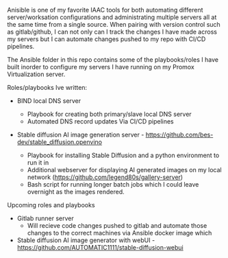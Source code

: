 Anisible is one of my favorite IAAC tools for both automating different server/worksation configurations and  administrating multiple servers all at the same time from a single source. 
When pairing with version control such as gitlab/github, I can not only can I track the changes I have made across my servers but I can automate changes pushed to my repo with CI/CD pipelines.

The Ansible folder in this repo contains some of the playbooks/roles I have built inorder to configure my servers I have running on my Promox Virtualization server. 

Roles/playbooks Ive written:

- BIND local DNS server
    - Playbook for creating both primary/slave local DNS server
    - Automated DNS record updates Via CI/CD pipelines

- Stable diffusion AI image generation server - https://github.com/bes-dev/stable_diffusion.openvino
    - Playbook for installing Stable Diffusion and a python environment to run it in 
    - Additional webserver for displaying AI generated images on my local network (https://github.com/legend80s/gallery-server)
    - Bash script for running longer batch jobs which I could leave overnight as the images rendered. 

Upcoming roles and playbooks

- Gitlab runner server 
    - Will recieve code changes pushed to gitlab and automate those changes to the correct machines via Ansible docker image which 
- Stable diffusion AI image generator with webUI - https://github.com/AUTOMATIC1111/stable-diffusion-webui
